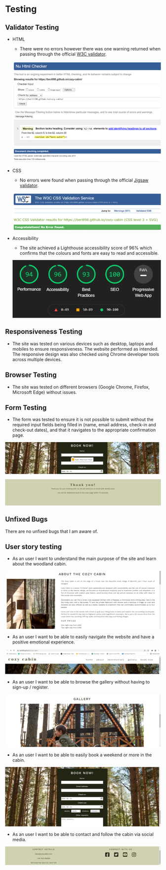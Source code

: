 # Testing 

## Validator Testing 

- HTML
  - There were no errors however there was one warning returned when passing through the official [W3C validator](https://validator.w3.org/nu/?doc=https://berill98.github.io/cozy-cabin/).

  ![HTML Validation](docs/readme_images/html_validation.png)

- CSS
  - No errors were found when passing through the official [Jigsaw validator](https://jigsaw.w3.org/css-validator/validator?uri=https%3A%2F%2Fberill98.github.io%2Fcozy-cabin).

  ![CSS Validation](docs/readme_images/css_validation.png)

- Accessibility
  - The site achieved a Lighthouse accessibility score of 96% which confirms that the colours and fonts are easy to read and accessible.

  ![Accessibility](docs/readme_images/accessibility.png)

## Responsiveness Testing

- The site was tested on various devices such as desktop, laptops and mobiles to ensure responsiveness. The website performed as intended. The responsive design was also checked using Chrome developer tools across multiple devices.

## Browser Testing

- The site was tested on different browsers (Google Chrome, Firefox, Microsoft Edge) without issues.

## Form Testing

- The form was tested to ensure it is not possible to submit without the required input fields being filled in (name, email address, check-in and check-out dates), and that it navigates to the appropriate confirmation page.

![Booking form required input](docs/readme_images/required.png)

![Confirmation page](docs/readme_images/confirmation.png)

## Unfixed Bugs

There are no unfixed bugs that I am aware of.

## User story testing

- As an user I want to understand the main purpose of the site and learn about the woodland cabin.

![Abouts section](docs/readme_images/about.png)

- As an user I want to be able to easily navigate the website and have a positive emotional experience. 

![Navigation bar](docs/readme_images/navbar.png)

- As an user I want to be able to browse the gallery without having to sign-up / register. 

![Gallery](docs/readme_images/gallery.png)

- As an user I want to be able to easily book a weekend or more in the cabin. 

![Booking form](docs/readme_images/booking.png)

- As an user I want to be able to contact and follow the cabin via social media.

![Footer](docs/readme_images/footer.png)